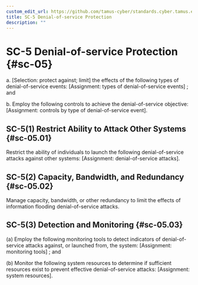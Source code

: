 ```yaml
---
custom_edit_url: https://github.com/tamus-cyber/standards.cyber.tamus.edu/tree/main/content/tamus.edu/TAMUS_profile.xml
title: SC-5 Denial-of-service Protection
description: ""
---
```


# SC-5 Denial-of-service Protection {#sc-05}

a. 
                  [Selection: protect against; limit] the effects of the following types of denial-of-service events: [Assignment: types of denial-of-service events] ; and

b. Employ the following controls to achieve the denial-of-service objective: [Assignment: controls by type of denial-of-service event].

## SC-5(1) Restrict Ability to Attack Other Systems {#sc-05.01}

Restrict the ability of individuals to launch the following denial-of-service attacks against other systems: [Assignment: denial-of-service attacks].

## SC-5(2) Capacity, Bandwidth, and Redundancy {#sc-05.02}

Manage capacity, bandwidth, or other redundancy to limit the effects of information flooding denial-of-service attacks.

## SC-5(3) Detection and Monitoring {#sc-05.03}

(a) Employ the following monitoring tools to detect indicators of denial-of-service attacks against, or launched from, the system: [Assignment: monitoring tools] ; and

(b) Monitor the following system resources to determine if sufficient resources exist to prevent effective denial-of-service attacks: [Assignment: system resources].

